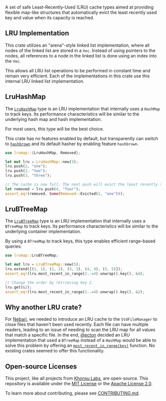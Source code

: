 A set of safe Least-Recently-Used (LRU) cache types aimed at providing flexible
map-like structures that automatically evict the least recently used key and
value when its capacity is reached.

## LRU Implementation

This crate utilizes an "arena"-style linked list implementation, where all nodes
of the linked list are stored in a `Vec`. Instead of using pointers to the
nodes, all references to a node in the linked list is done using an index into
the `Vec`.

This allows all LRU list operations to be performed in constant time and remain
very efficient. Each of the implementations in this crate use this internal LRU
linked list implementation.

## LruHashMap

The [`LruHashMap`][lruhashmap] type is an LRU implementation that internally
uses a `HashMap` to track keys. Its performance characteristics will be similar
to the underlying hash map and hash implementation.

For most users, this type will be the best choice.

This crate has no features enabled by default, but transparently can switch to
[`hashbrown`][hashbrown] and its default hasher by enabling feature `hashbrown`.

```rust
use lrumap::{LruHashMap, Removed};

let mut lru = LruHashMap::new(3);
lru.push(1, "one");
lru.push(2, "two");
lru.push(3, "three");

// The cache is now full. The next push will evict the least recently touched entry.
let removed = lru.push(4, "four");
assert_eq!(removed, Some(Removed::Evicted(1, "one")));
```

## LruBTreeMap

The [`LruBTreeMap`][lrubtreemap] type is an LRU implementation that internally
uses a `BTreeMap` to track keys. Its performance characteristics will be similar
to the underlying container implementation.

By using a `BTreeMap` to track keys, this type enables efficient range-based
queries:

```rust
use lrumap::LruBTreeMap;

let mut lru = LruBTreeMap::new(5);
lru.extend([(1, 1), (2, 2), (3, 3), (4, 4), (5, 5)]);
assert_eq!(lru.most_recent_in_range(2..=4).unwrap().key(), &4);

// Change the order by retrieving key 2.
lru.get(&2);
assert_eq!(lru.most_recent_in_range(2..=4).unwrap().key(), &2);
```

## Why another LRU crate?

For [Nebari][nebari], we needed to introduce an LRU cache to the
`StdFileManager` to close files that haven't been used recently. Each file can
have multiple readers, leading to an issue of needing to scan the LRU map for
all values that match a specific file. In the end, [@ecton][ecton] decided an
LRU implementation that used a `BTreeMap` instead of a `HashMap` would be able
to solve this problem by offering an
[`most_recent_in_range(key)`][most-recent-in-range] function. No existing crates
seemed to offer this functionality.

[nebari]: https://github.com/khonsulabs/nebari
[ecton]: https://github.com/ecton
[most-recent-in-range]: https://khonsulabs.github.io/lrumap/main/lrumap/struct.LruBTreeMap.html#method.most_recent_in_range
[lruhashmap]: https://khonsulabs.github.io/lrumap/main/lrumap/struct.LruHashMap.html
[lrubtreemap]: https://khonsulabs.github.io/lrumap/main/lrumap/struct.LruBTreeMap.html
[hashbrown]: https://docs.rs/hashbrown/latest/hashbrown/

## Open-source Licenses

This project, like all projects from [Khonsu Labs](https://khonsulabs.com/), are
open-source. This repository is available under the [MIT License](./LICENSE-MIT)
or the [Apache License 2.0](./LICENSE-APACHE).

To learn more about contributing, please see [CONTRIBUTING.md](./CONTRIBUTING.md).
